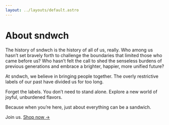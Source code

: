```yaml
---
layout: ../layouts/default.astro
---
```


# About sndwch

The history of sndwch is the history of all of us, really. Who among us hasn’t
set bravely forth to challenge the boundaries that limited those who came before
us? Who hasn’t felt the call to shed the senseless burdens of previous
generations and embrace a brighter, happier, more unified future?

At sndwch, we believe in bringing people together. The overly restrictive labels
of our past have divided us for too long.

Forget the labels. You don’t need to stand alone. Explore a new world of joyful,
unburdened flavors.

Because when you’re here, just about everything can be a sandwich.

Join us. [Shop now &rarr;](/shop)
